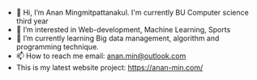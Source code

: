 - 👋 Hi, I’m Anan Mingmitpattanakul. I'm currently BU Computer science third year 
- 👀 I’m interested in Web-development, Machine Learning, Sports 
- 🌱 I’m currently learning Big data management, algorithm and programming technique. 
- 📫 How to reach me email: anan.min@outlook.com 
- This is my latest website project: https://anan-min.com/

